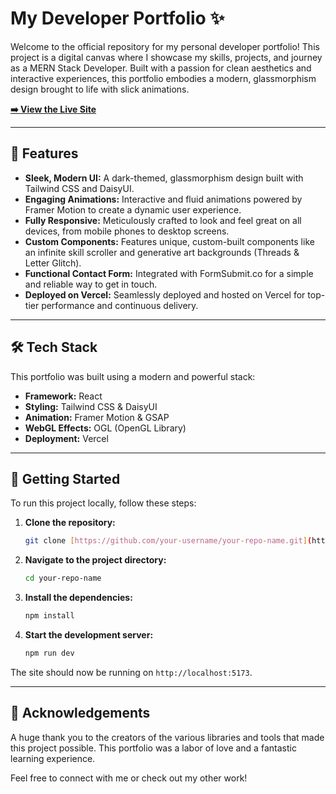 # My Developer Portfolio ✨

Welcome to the official repository for my personal developer portfolio! This project is a digital canvas where I showcase my skills, projects, and journey as a MERN Stack Developer. Built with a passion for clean aesthetics and interactive experiences, this portfolio embodies a modern, glassmorphism design brought to life with slick animations.

**[➡️ View the Live Site](https://portfolio-psi-puce.vercel.app/)**

---

## 🌟 Features

- **Sleek, Modern UI:** A dark-themed, glassmorphism design built with Tailwind CSS and DaisyUI.
- **Engaging Animations:** Interactive and fluid animations powered by Framer Motion to create a dynamic user experience.
- **Fully Responsive:** Meticulously crafted to look and feel great on all devices, from mobile phones to desktop screens.
- **Custom Components:** Features unique, custom-built components like an infinite skill scroller and generative art backgrounds (Threads & Letter Glitch).
- **Functional Contact Form:** Integrated with FormSubmit.co for a simple and reliable way to get in touch.
- **Deployed on Vercel:** Seamlessly deployed and hosted on Vercel for top-tier performance and continuous delivery.

---

## 🛠️ Tech Stack

This portfolio was built using a modern and powerful stack:

- **Framework:** React
- **Styling:** Tailwind CSS & DaisyUI
- **Animation:** Framer Motion & GSAP
- **WebGL Effects:** OGL (OpenGL Library)
- **Deployment:** Vercel

---

## 🚀 Getting Started

To run this project locally, follow these steps:

1.  **Clone the repository:**
    ```bash
    git clone [https://github.com/your-username/your-repo-name.git](https://github.com/your-username/your-repo-name.git)
    ```
2.  **Navigate to the project directory:**
    ```bash
    cd your-repo-name
    ```
3.  **Install the dependencies:**
    ```bash
    npm install
    ```
4.  **Start the development server:**
    ```bash
    npm run dev
    ```

The site should now be running on `http://localhost:5173`.

---

## 🙏 Acknowledgements

A huge thank you to the creators of the various libraries and tools that made this project possible. This portfolio was a labor of love and a fantastic learning experience.

Feel free to connect with me or check out my other work!
